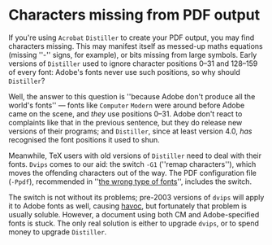 # Characters missing from PDF output




If you're using `Acrobat` `Distiller` to create your
PDF output, you may find
characters missing.  This may manifest
itself as messed-up maths equations (missing
''-'' signs, for example), or bits missing
from large symbols.  Early versions of `Distiller` used to
ignore character positions 0&ndash;31 and 128&ndash;159 of every font: Adobe's
fonts never use such positions, so why should `Distiller`?


Well, the answer to this question is ''because Adobe don't produce all
the world's fonts''&nbsp;&mdash; fonts like `Computer`
`Modern` were around before Adobe came on the scene, and
_they_ use positions 0&ndash;31.  Adobe don't react to complaints like
that in the previous sentence, but they do release new versions of
their programs; and `Distiller`, since at least version&nbsp;4.0,
_has_ recognised the font positions it used to shun.


Meanwhile, TeX users with old versions of `Distiller` need
to deal with their fonts.  `Dvips` comes to our aid: the
switch `-G1` (''remap characters''), which moves the offending
characters out of the way.  The PDF configuration file
(`-Ppdf`), recommended 
in ''[the wrong type of fonts](./FAQ-fuzzy-type3.html)'',
includes the switch.


The switch is not without its problems; pre-2003 versions of
`dvips` will apply it to Adobe fonts as well, causing
[havoc](./FAQ-charshift.html), but fortunately
that problem is usually soluble.  However, a document using both
CM and Adobe-specified fonts is stuck.  The only real solution
is either to upgrade `dvips`, or to spend money to upgrade
`Distiller`.


